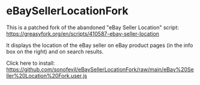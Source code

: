 # eBaySellerLocationFork
This is a patched fork of the abandoned "eBay Seller Location" script: https://greasyfork.org/en/scripts/410587-ebay-seller-location  

It displays the location of the eBay seller on eBay product pages (in the info box on the right) and on search results.

Click here to install: https://github.com/sonofevil/eBaySellerLocationFork/raw/main/eBay%20Seller%20Location%20Fork.user.js
